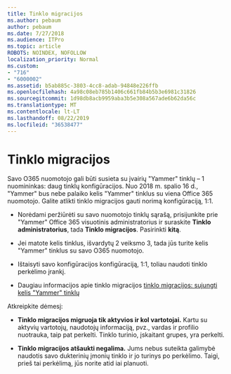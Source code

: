 ```yaml
---
title: Tinklo migracijos
ms.author: pebaum
author: pebaum
ms.date: 7/27/2018
ms.audience: ITPro
ms.topic: article
ROBOTS: NOINDEX, NOFOLLOW
localization_priority: Normal
ms.custom:
- "716"
- "6000002"
ms.assetid: b5ab885c-3803-4cc8-adab-94848e226ffb
ms.openlocfilehash: 4a98c08eb785b1406c661fb84b5b3e6981c31826
ms.sourcegitcommit: 1d98db8acb9959aba3b5e308a567ade6b62da56c
ms.translationtype: MT
ms.contentlocale: lt-LT
ms.lasthandoff: 08/22/2019
ms.locfileid: "36538477"
---
```

# <a name="network-migration"></a>Tinklo migracijos

Savo O365 nuomotojo gali būti susieta su įvairių "Yammer" tinklų – 1 nuomininkas: daug tinklų konfigūracijos. Nuo 2018 m. spalio 16 d., "Yammer" bus nebe palaiko kelis "Yammer" tinklus su viena Office 365 nuomotojo. Galite atlikti tinklo migracijos gauti norimą konfigūraciją, 1:1.
  
- Norėdami peržiūrėti su savo nuomotojo tinklų sąrašą, prisijunkite prie "Yammer" Office 365 visuotinis administratorius ir suraskite **Tinklo administratorius**, tada **Tinklo migracijos**. Pasirinkti **kitą**.

- Jei matote kelis tinklus, išvardytų 2 veiksmo 3, tada jūs turite kelis "Yammer" tinklus su savo O365 nuomotojo.

- Ištaisyti savo konfigūracijos konfigūraciją, 1:1, toliau naudoti tinklo perkėlimo įrankį.

- Daugiau informacijos apie tinklo migracijos [tinklo migracijos: sujungti kelis "Yammer" tinklų](https://support.office.com/article/a22c1b20-9231-4ce2-a916-392b1056d002)

Atkreipkite dėmesį:
  
- **Tinklo migracijos migruoja tik aktyvios ir kol vartotojai.** Kartu su aktyvių vartotojų, naudotojų informaciją, pvz., vardas ir profilio nuotrauka, taip pat perkelti. Tinklo turinio, įskaitant grupes, yra perkelti.

- **Tinklo migracijos atšaukti negalima.** Jums nebus suteikta galimybė naudotis savo dukterinių įmonių tinklo ir jo turinys po perkėlimo. Taigi, prieš tai perkėlimą, jūs norite atid iai planuoti.
